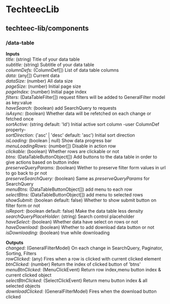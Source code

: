 # TechteecLib

## techteec-lib/components
### /data-table
**Inputs**  
_title:_ (string) Title of your data table  
_subtitle:_ (string) Subtitle of your data table  
_columnDefs:_ (ColumnDef[]) List of data table columns  
_data:_ (any[]) Current data  
_dataSize:_ (number) All data size  
_pageSize:_ (number) Initial page size  
_pageIndex:_ (number) Initial page index  
_filters:_ (DataTableFilter[]) request filters will be added to GeneralFilter model as key:value  
_haveSearch:_ (boolean) add SearchQuery to requests  
_isAsync:_ (boolean) Whether data will be refetched on each change or fetched once  
_sortActive:_ (string default: 'Id') Initial active sort column -user ColumnDef property-  
_sortDirection:_ ('asc' | 'desc' default: 'asc') Initial sort direction  
_isLoading:_ (boolean | null) Show data progress bar  
_menuLoadingRows:_ (number[]) Disable in action row  
_clickable:_ (boolean) Whether rows are clickable or not  
_btns_: (DataTableButtonObject[]) Add buttons to the data table in order to give actions based on button index  
_preserveQueryParams:_ (boolean) Wether to preserve filter form values in url to go back to pr not  
_preserveSearchQuery:_ (boolean) Same as _preserveQueryParams_ for SearchQuery  
_menuBtns:_ (DataTableButtonObject[]) add menu to each row  
_selectBtns:_ (DataTableButtonObject[]) add menu to selected rows  
_showSubmit:_ (boolean default: false) Whether to show submit button on filter form or not  
_isReport:_ (boolean default: false) Make the data table less density  
_searchQueryPlaceHolder:_ (string) Search control placeholder  
_haveSelect:_ (boolean) Whether data have select on rows or not  
_haveDownload:_ (boolean) Whether to add download data button or not  
_isDownloading:_ (boolean) true while downloading  
  
**Outputs**  
_changed:_ (GeneralFilterModel) On each change in SearchQuery, Paginator, Sorting, Filters  
_rowClicked:_ (any) Fires when a row is clicked with current clicked element  
_btnClicked:_ (number) Return the index of clicked button of 'btns'  
_menuBtnClicked:_ (MenuClickEvent) Return row index,menu button index & current clicked object  
_selectBtnClicked:_ (SelectClickEvent) Return menu button index & all selected objects  
_downloadClicked:_ (GeneralFilterModel) Fires when the download button clicked  

